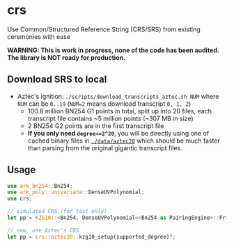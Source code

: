 # crs

Use Common/Structured Reference String (CRS/SRS) from existing ceremonies with ease

**WARNING: This is work in progress, none of the code has been audited. The library is NOT ready for production.**

## Download SRS to local

- Aztec's ignition: `./scripts/download_transcripts_aztec.sh NUM` where `NUM` can be `0..19` (`NUM=2` means download transcript `0, 1, 2`)
  - 100.8 million BN254 G1 points in total, split up into 20 files, each transcript file contains ~5 million points (~307 MB in size)
  - 2 BN254 G2 points are in the first transcript file
  - **If you only need `degree<=2^20`**, you will be directly using one of cached binary files in [`./data/aztec20`](./data/aztec20) which should be much faster than parsing from the original gigantic transcript files.

## Usage

```rust
use ark_bn254::Bn254;
use ark_poly::univariate::DenseUVPolynomial;
use crs;

// simulated CRS (for test only)
let pp = KZG10::<Bn254, DenseUVPolynomial<<Bn254 as PairingEngine>::Fr>>::setup(max_degree, false, &mut rng)?;

// now, use Aztec's CRS
let pp = crs::aztec20::kzg10_setup(supported_degree)?;
```
